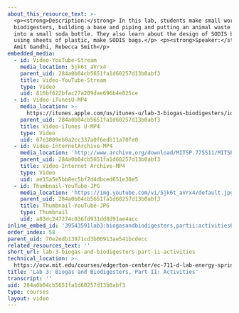 ```yaml
---
about_this_resource_text: >-
  <p><strong>Description:</strong> In this lab, students make small working
  biodigesters, building a base and piping and putting an animal waste slurry
  into a small soda bottle. They also learn about the design of SODIS bags and,
  using sheets of plastic, make SODIS bags.</p> <p><strong>Speaker:</strong>
  Amit Gandhi, Rebecca Smith</p>
embedded_media:
  - id: Video-YouTube-Stream
    media_location: 5jk6t_aVrx4
    parent_uid: 284a0b04cb5651fa1d60257d13b0abf3
    title: Video-YouTube-Stream
    type: Video
    uid: 816bf622bfac27a209dae696b4e825ce
  - id: Video-iTunesU-MP4
    media_location: >-
      https://itunes.apple.com/us/itunes-u/lab-3-biogas-biodigesters/id591211144?i=136606453
    parent_uid: 284a0b04cb5651fa1d60257d13b0abf3
    title: Video-iTunes U-MP4
    type: Video
    uid: 67e3809eb0a2cc337a0f6edb11a70fe0
  - id: Video-InternetArchive-MP4
    media_location: 'http://www.archive.org/download/MITSP.775S11/MITSP_775S11lab03-2_300k.mp4'
    parent_uid: 284a0b04cb5651fa1d60257d13b0abf3
    title: Video-Internet Archive-MP4
    type: Video
    uid: ae15a5e5bb8ec5bf2d4dbced651e30e5
  - id: Thumbnail-YouTube-JPG
    media_location: 'https://img.youtube.com/vi/5jk6t_aVrx4/default.jpg'
    parent_uid: 284a0b04cb5651fa1d60257d13b0abf3
    title: Thumbnail-YouTube-JPG
    type: Thumbnail
    uid: a83dc247274c036fd931dd8d91ae4acc
inline_embed_id: '39543591lab3:biogasandbiodigesters,partii:activities67374343'
order_index: 58
parent_uid: 70e2edb13971cd3b00913ae541bcdecc
related_resources_text: ''
short_url: lab-3-biogas-and-biodigesters-part-ii-activities
technical_location: >-
  https://ocw.mit.edu/courses/edgerton-center/ec-711-d-lab-energy-spring-2011/lighting-biogas/lab-3-biogas-and-biodigesters-part-ii-activities
title: 'Lab 3: Biogas and Biodigesters, Part II: Activities'
transcript: ''
uid: 284a0b04cb5651fa1d60257d13b0abf3
type: courses
layout: video
---
```

